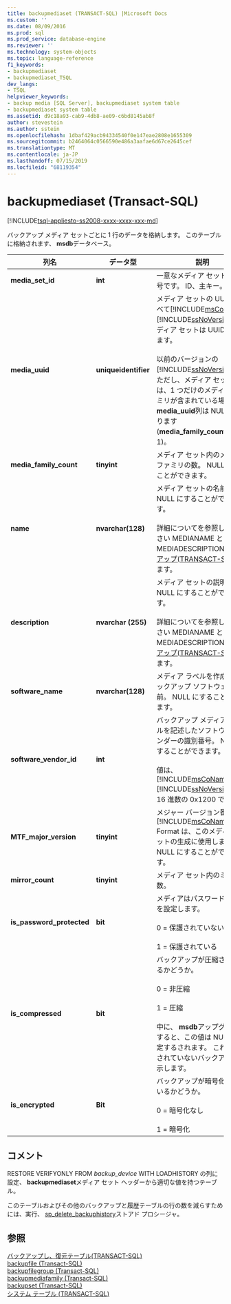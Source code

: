 ```yaml
---
title: backupmediaset (TRANSACT-SQL) |Microsoft Docs
ms.custom: ''
ms.date: 08/09/2016
ms.prod: sql
ms.prod_service: database-engine
ms.reviewer: ''
ms.technology: system-objects
ms.topic: language-reference
f1_keywords:
- backupmediaset
- backupmediaset_TSQL
dev_langs:
- TSQL
helpviewer_keywords:
- backup media [SQL Server], backupmediaset system table
- backupmediaset system table
ms.assetid: d9c18a93-cab9-4db8-ae09-c6bd8145ab8f
author: stevestein
ms.author: sstein
ms.openlocfilehash: 1dbaf429acb94334540f0e147eae2808e1655309
ms.sourcegitcommit: b2464064c0566590e486a3aafae6d67ce2645cef
ms.translationtype: MT
ms.contentlocale: ja-JP
ms.lasthandoff: 07/15/2019
ms.locfileid: "68119354"
---
```

# <a name="backupmediaset-transact-sql"></a>backupmediaset (Transact-SQL)
[!INCLUDE[tsql-appliesto-ss2008-xxxx-xxxx-xxx-md](../../includes/tsql-appliesto-ss2008-xxxx-xxxx-xxx-md.md)]

  バックアップ メディア セットごとに 1 行のデータを格納します。 このテーブルに格納されます、 **msdb**データベース。  
 
  
|列名|データ型|説明|  
|-----------------|---------------|-----------------|  
|**media_set_id**|**int**|一意なメディア セット識別番号です。 ID、主キー。|  
|**media_uuid**|**uniqueidentifier**|メディア セットの UUID。 すべて[!INCLUDE[msCoName](../../includes/msconame-md.md)][!INCLUDE[ssNoVersion](../../includes/ssnoversion-md.md)]メディア セットは UUID があります。<br /><br /> 以前のバージョンの[!INCLUDE[ssNoVersion](../../includes/ssnoversion-md.md)]、ただし、メディア セットには、1 つだけのメディア ファミリが含まれている場合、 **media_uuid**列は NULL になります (**media_family_count**は 1)。|  
|**media_family_count**|**tinyint**|メディア セット内のメディア ファミリの数。 NULL にすることができます。|  
|**name**|**nvarchar(128)**|メディア セットの名前。 NULL にすることができます。<br /><br /> 詳細についてを参照してください MEDIANAME と MEDIADESCRIPTION[バックアップ&#40;TRANSACT-SQL&#41;](../../t-sql/statements/backup-transact-sql.md)します。|  
|**description**|**nvarchar (255)**|メディア セットの説明。 NULL にすることができます。<br /><br /> 詳細についてを参照してください MEDIANAME と MEDIADESCRIPTION[バックアップ&#40;TRANSACT-SQL&#41;](../../t-sql/statements/backup-transact-sql.md)します。|  
|**software_name**|**nvarchar(128)**|メディア ラベルを作成したバックアップ ソフトウェアの名前。 NULL にすることができます。|  
|**software_vendor_id**|**int**|バックアップ メディア ラベルを記述したソフトウェア ベンダーの識別番号。 NULL にすることができます。<br /><br /> 値は、 [!INCLUDE[msCoName](../../includes/msconame-md.md)] [!INCLUDE[ssNoVersion](../../includes/ssnoversion-md.md)]は 16 進数の 0x1200 です。|  
|**MTF_major_version**|**tinyint**|メジャー バージョン番号の[!INCLUDE[msCoName](../../includes/msconame-md.md)]Tape Format は、このメディア セットの生成に使用します。 NULL にすることができます。|  
|**mirror_count**|**tinyint**|メディア セット内のミラーの数。|  
|**is_password_protected**|**bit**|メディアはパスワードで保護を設定します。<br /><br /> 0 = 保護されていない<br /><br /> 1 = 保護されている|  
|**is_compressed**|**bit**|バックアップが圧縮されているかどうか。<br /><br /> 0 = 非圧縮<br /><br /> 1 = 圧縮<br /><br /> 中に、 **msdb**アップグレードすると、この値は NULL に設定するされます。 これは圧縮されていないバックアップを示します。|  
|**is_encrypted**|**Bit**|バックアップが暗号化されているかどうか。<br /><br /> 0 = 暗号化なし<br /><br /> 1 = 暗号化|  
  
## <a name="remarks"></a>コメント  
 RESTORE VERIFYONLY FROM *backup_device* WITH LOADHISTORY の列に設定、 **backupmediaset**メディア セット ヘッダーから適切な値を持つテーブル。  
  
 このテーブルおよびその他のバックアップと履歴テーブルの行の数を減らすためには、実行、 [sp_delete_backuphistory](../../relational-databases/system-stored-procedures/sp-delete-backuphistory-transact-sql.md)ストアド プロシージャ。  
  
## <a name="see-also"></a>参照  
 [バックアップし、復元テーブル&#40;TRANSACT-SQL&#41;](../../relational-databases/system-tables/backup-and-restore-tables-transact-sql.md)   
 [backupfile &#40;Transact-SQL&#41;](../../relational-databases/system-tables/backupfile-transact-sql.md)   
 [backupfilegroup &#40;Transact-SQL&#41;](../../relational-databases/system-tables/backupfilegroup-transact-sql.md)   
 [backupmediafamily &#40;Transact-SQL&#41;](../../relational-databases/system-tables/backupmediafamily-transact-sql.md)   
 [backupset &#40;Transact-SQL&#41;](../../relational-databases/system-tables/backupset-transact-sql.md)   
 [システム テーブル &#40;TRANSACT-SQL&#41;](../../relational-databases/system-tables/system-tables-transact-sql.md)  
  
  
